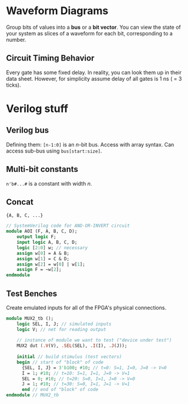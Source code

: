 # Waveform Diagrams

Group bits of values into a **bus** or a **bit vector**. You can view the state of your system as slices of a waveform for each bit, corresponding to a number.

## Circuit Timing Behavior

Every gate has some fixed delay. In reality, you can look them up in their data sheet. However, for simplicity assume delay of all gates is 1 ns ( = 3 ticks).

# Verilog stuff

## Verilog bus

Defining them: `[n-1:0]` is an $n$-bit bus. Access with array syntax. Can access sub-bus using `bus[start:size]`.

## Multi-bit constants

`n'b#...#` is a constant with width $n$.

## Concat

 `{A, B, C, ...}`

```sv
// SystemVerilog code for AND-OR-INVERT circuit
module AOI (F, A, B, C, D);
    output logic F;
    input logic A, B, C, D;
    logic [2:0] w; // necessary
    assign w[0] = A & B;
    assign w[1] = C & D;
    assign w[2] = w[0] | w[1];
    assign F = ~w[2];
endmodule
```


## Test Benches

Create emulated inputs for all of the FPGA's physical connections.

```sv
module MUX2_tb ();
    logic SEL, I, J; // simulated inputs
    logic V; // net for reading output
    
    // instance of module we want to test ("device under test")
    MUX2 dut (.V(V), .SEL(SEL), .I(I), .J(J));
    
    initial // build stimulus (test vectors)
    begin // start of "block" of code
      {SEL, I, J} = 3'b100; #10; // t=0: S=1, I=0, J=0 -> V=0
      I = 1; #10; // t=10: S=1, I=1, J=0 -> V=1
      SEL = 0; #10; // t=20: S=0, I=1, J=0 -> V=0
      J = 1; #10; // t=30: S=0, I=1, J=1 -> V=1
      end // end of "block" of code
endmodule // MUX2_tb
```
